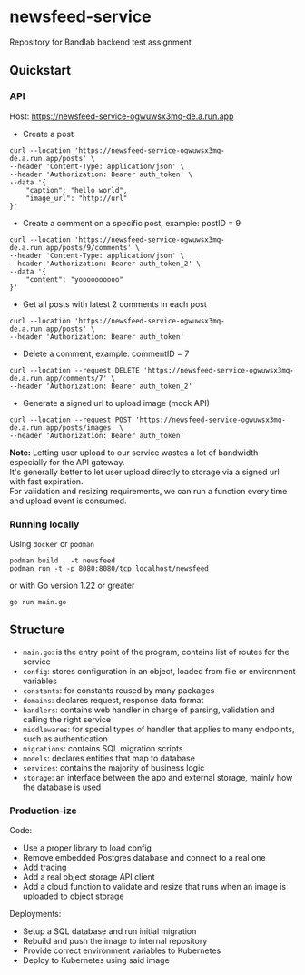 # newsfeed-service

Repository for Bandlab backend test assignment

## Quickstart

### API

Host: https://newsfeed-service-ogwuwsx3mq-de.a.run.app

- Create a post

```curl
curl --location 'https://newsfeed-service-ogwuwsx3mq-de.a.run.app/posts' \
--header 'Content-Type: application/json' \
--header 'Authorization: Bearer auth_token' \
--data '{
    "caption": "hello world",
    "image_url": "http://url"
}'
```

- Create a comment on a specific post, example: postID = 9

```curl
curl --location 'https://newsfeed-service-ogwuwsx3mq-de.a.run.app/posts/9/comments' \
--header 'Content-Type: application/json' \
--header 'Authorization: Bearer auth_token_2' \
--data '{
    "content": "yoooooooooo"
}'
```

- Get all posts with latest 2 comments in each post

```curl
curl --location 'https://newsfeed-service-ogwuwsx3mq-de.a.run.app/posts' \
--header 'Authorization: Bearer auth_token'
 ```

- Delete a comment, example: commentID = 7

```curl
curl --location --request DELETE 'https://newsfeed-service-ogwuwsx3mq-de.a.run.app/comments/7' \
--header 'Authorization: Bearer auth_token_2'
```

- Generate a signed url to upload image (mock API)

```curl
curl --location --request POST 'https://newsfeed-service-ogwuwsx3mq-de.a.run.app/posts/images' \
--header 'Authorization: Bearer auth_token'
```

**Note:** Letting user upload to our service wastes a lot of bandwidth especially for the API gateway.\
It's generally better to let user upload directly to storage via a signed url with fast expiration.\
For validation and resizing requirements, we can run a function every time and upload event is consumed.

### Running locally

Using `docker` or `podman`

```shell
podman build . -t newsfeed 
podman run -t -p 8080:8080/tcp localhost/newsfeed
```

or with Go version 1.22 or greater

```shell
go run main.go
```

## Structure

- `main.go`: is the entry point of the program, contains list of routes for the service
- `config`: stores configuration in an object, loaded from file or environment variables
- `constants`: for constants reused by many packages
- `domains`: declares request, response data format
- `handlers`: contains web handler in charge of parsing, validation and calling the right service
- `middlewares`: for special types of handler that applies to many endpoints, such as authentication
- `migrations`: contains SQL migration scripts
- `models`: declares entities that map to database
- `services`: contains the majority of business logic
- `storage`: an interface between the app and external storage, mainly how the database is used

### Production-ize

Code:

- Use a proper library to load config
- Remove embedded Postgres database and connect to a real one
- Add tracing
- Add a real object storage API client
- Add a cloud function to validate and resize that runs when an image is uploaded to object storage

Deployments:

- Setup a SQL database and run initial migration
- Rebuild and push the image to internal repository
- Provide correct environment variables to Kubernetes
- Deploy to Kubernetes using said image